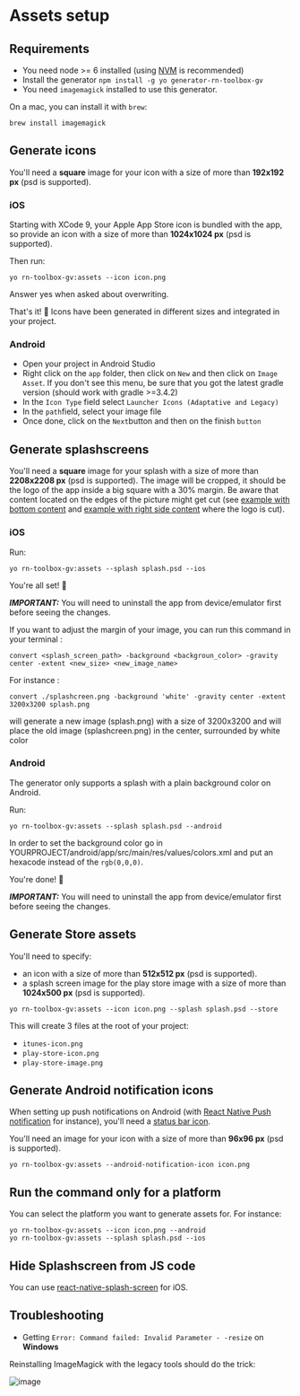 # Assets setup

## Requirements

- You need node >= 6 installed (using [NVM](https://github.com/creationix/nvm) is recommended)
- Install the generator `npm install -g yo generator-rn-toolbox-gv`
- You need `imagemagick` installed to use this generator.

On a mac, you can install it with `brew`:
```
brew install imagemagick
```

## Generate icons
You'll need a **square** image for your icon with a size of more than **192x192 px** (psd is supported).

### iOS
Starting with XCode 9, your Apple App Store icon is bundled with the app, so provide an icon with a size of more than **1024x1024 px** (psd is supported).

Then run:
```
yo rn-toolbox-gv:assets --icon icon.png
```
Answer yes when asked about overwriting.

That's it! :balloon:
Icons have been generated in different sizes and integrated in your project.


### Android
- Open your project in Android Studio
- Right click on the `app` folder, then click on `New` and then click on `Image Asset`. If you don't see this menu, be sure that you got the latest gradle version (should work with gradle >=3.4.2)
- In the `Icon Type` field select `Launcher Icons (Adaptative and Legacy)`
- In the `path`field, select your image file
- Once done, click on the `Next`button and then on the finish `button`

## Generate splashscreens

You'll need a **square** image for your splash with a size of more than **2208x2208 px** (psd is supported). The image will be cropped, it should be the logo of the app inside a big square with a 30% margin.
Be aware that content located on the edges of the picture might get cut (see [example with bottom content](./doc/splashscreen-with-bottom-content.png) and [example with right side content](./doc/splashscreen-with-right-side-content.png) where the logo is cut).

### iOS

Run:
```
yo rn-toolbox-gv:assets --splash splash.psd --ios
```

You're all set! :dancer:

***IMPORTANT:*** You will need to uninstall the app from device/emulator first before seeing the changes.


If you want to adjust the margin of your image, you can run this command in your terminal :
```
convert <splash_screen_path> -background <backgroun_color> -gravity center -extent <new_size> <new_image_name>
```
For instance :
```
convert ./splashcreen.png -background 'white' -gravity center -extent 3200x3200 splash.png
```
will generate a new image (splash.png) with a size of 3200x3200 and will place the old image (splashcreen.png) in the center, surrounded by white color

### Android

The generator only supports a splash with a plain background color on Android.

Run:
```
yo rn-toolbox-gv:assets --splash splash.psd --android
```

In order to set the background color go in YOURPROJECT/android/app/src/main/res/values/colors.xml and put an hexacode instead of the `rgb(0,0,0)`.

You're done! :dancer:

***IMPORTANT:*** You will need to uninstall the app from device/emulator first before seeing the changes.


## Generate Store assets

You'll need to specify:
  - an icon with a size of more than **512x512 px**  (psd is supported).
  - a splash screen image for the play store image with a size of more than **1024x500 px** (psd is supported).

```
yo rn-toolbox-gv:assets --icon icon.png --splash splash.psd --store
```

This will create 3 files at the root of your project:
  - `itunes-icon.png`
  - `play-store-icon.png`
  - `play-store-image.png`

## Generate Android notification icons

When setting up push notifications on Android (with [React Native Push notification](https://github.com/zo0r/react-native-push-notification) for instance), you'll need a [status bar icon](https://developer.android.com/guide/practices/ui_guidelines/icon_design_status_bar.html).

You'll need an image for your icon with a size of more than **96x96 px** (psd is supported).
```
yo rn-toolbox-gv:assets --android-notification-icon icon.png
```

## Run the command only for a platform
You can select the platform you want to generate assets for. For instance:
```
yo rn-toolbox-gv:assets --icon icon.png --android
yo rn-toolbox-gv:assets --splash splash.psd --ios
```

## Hide Splashscreen from JS code

You can use [react-native-splash-screen](https://github.com/crazycodeboy/react-native-splash-screen) for iOS.

## Troubleshooting

- Getting `Error: Command failed: Invalid Parameter - -resize` on **Windows**

Reinstalling ImageMagick with the legacy tools should do the trick: 

![image](https://cloud.githubusercontent.com/assets/4534323/23771735/8f9b8896-0518-11e7-92c0-950dbdef8af0.png)
